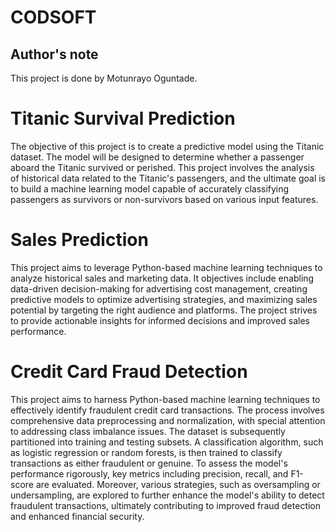 # CODSOFT
## Author's note
This project is done by Motunrayo Oguntade. 
# Titanic Survival Prediction
The objective of this project is to create a predictive model using the Titanic dataset. The model will be designed to determine whether a passenger aboard the Titanic survived or perished. This project involves the analysis of historical data related to the Titanic's passengers, and the ultimate goal is to build a machine learning model capable of accurately classifying passengers as survivors or non-survivors based on various input features.
# Sales Prediction
This project aims to leverage Python-based machine learning techniques to analyze historical sales and marketing data. It objectives include enabling data-driven decision-making for advertising cost management, creating predictive models to optimize advertising strategies, and maximizing sales potential by targeting the right audience and platforms. The project strives to provide actionable insights for informed decisions and improved sales performance.
# Credit Card Fraud Detection
This project aims to harness Python-based machine learning techniques to effectively identify fraudulent credit card transactions. The process involves comprehensive data preprocessing and normalization, with special attention to addressing class imbalance issues. The dataset is subsequently partitioned into training and testing subsets. A classification algorithm, such as logistic regression or random forests, is then trained to classify transactions as either fraudulent or genuine. To assess the model's performance rigorously, key metrics including precision, recall, and F1-score are evaluated. Moreover, various strategies, such as oversampling or undersampling, are explored to further enhance the model's ability to detect fraudulent transactions, ultimately contributing to improved fraud detection and enhanced financial security.
